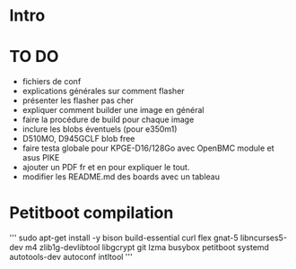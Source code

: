 # Intro

# TO DO
* fichiers de conf
* explications générales sur comment flasher
* présenter les flasher pas cher
* expliquer comment builder une image en général
* faire la procédure de build pour chaque image
* inclure les blobs éventuels (pour e350m1)
* D510MO, D945GCLF blob free
* faire testa globale pour KPGE-D16/128Go avec OpenBMC module et asus PIKE 
* ajouter un PDF fr et en pour expliquer le tout. 
* modifier les README.md des boards avec un tableau

# Petitboot compilation
'''
sudo apt-get install -y bison build-essential curl flex gnat-5 libncurses5-dev m4 zlib1g-devlibtool libgcrypt  git lzma busybox petitboot systemd autotools-dev autoconf intltool
'''
